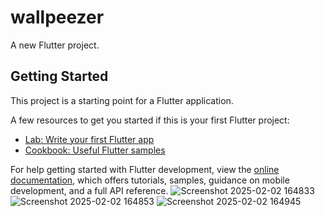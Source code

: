 # wallpeezer

A new Flutter project.

## Getting Started

This project is a starting point for a Flutter application.

A few resources to get you started if this is your first Flutter project:

- [Lab: Write your first Flutter app](https://docs.flutter.dev/get-started/codelab)
- [Cookbook: Useful Flutter samples](https://docs.flutter.dev/cookbook)

For help getting started with Flutter development, view the
[online documentation](https://docs.flutter.dev/), which offers tutorials,
samples, guidance on mobile development, and a full API reference.
![Screenshot 2025-02-02 164833](https://github.com/user-attachments/assets/78459564-7efd-454a-ac4d-0f3acb523ad4)
![Screenshot 2025-02-02 164853](https://github.com/user-attachments/assets/6311486e-25e0-41c1-8861-0ffdfb7dd805)
![Screenshot 2025-02-02 164945](https://github.com/user-attachments/assets/db6998d8-1f3e-4cd9-8818-679923b687b9)

